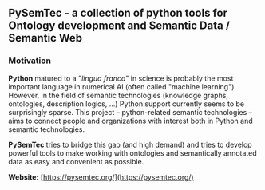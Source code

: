 ## **PySemTec** - a collection of python tools for **Ontology development** and **Semantic Data** / **Semantic Web**

### Motivation
**Python** matured to a "*lingua franca*" in science is probably the most important language in numerical AI (often called "machine learning"). However, in the field of semantic technologies (knowledge graphs, ontologies, description logics, ...) Python support currently seems to be surprisingly sparse. This project – python-related semantic technologies – aims to connect people and organizations with interest both in Python and semantic technologies.

**PySemTec** tries to bridge this gap (and high demand) and tries to develop powerful tools to make working with ontologies and semantically annotated data as easy and convenient as possible. 

**Website:** [https://pysemtec.org/](https://pysemtec.org/)



<!--

**Here are some ideas to get you started:**

🙋‍♀️ A short introduction - what is your organization all about?
🌈 Contribution guidelines - how can the community get involved?
👩‍💻 Useful resources - where can the community find your docs? Is there anything else the community should know?
🍿 Fun facts - what does your team eat for breakfast?
🧙 Remember, you can do mighty things with the power of [Markdown](https://docs.github.com/github/writing-on-github/getting-started-with-writing-and-formatting-on-github/basic-writing-and-formatting-syntax)
-->
